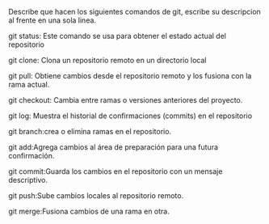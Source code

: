 Describe que hacen los siguientes comandos de git, escribe su descripcion al frente en una sola linea.

git status: Este comando se usa para obtener el estado actual del repositorio

git clone: Clona un repositorio remoto en un directorio local

git pull: Obtiene cambios desde el repositorio remoto y los fusiona con la rama actual.

git checkout: Cambia entre ramas o versiones anteriores del proyecto.

git log: Muestra el historial de confirmaciones (commits) en el repositorio

git branch:crea o elimina ramas en el repositorio.

git add:Agrega cambios al área de preparación para una futura confirmación.

git commit:Guarda los cambios en el repositorio con un mensaje descriptivo.

git push:Sube cambios locales al repositorio remoto.

git merge:Fusiona cambios de una rama en otra.
